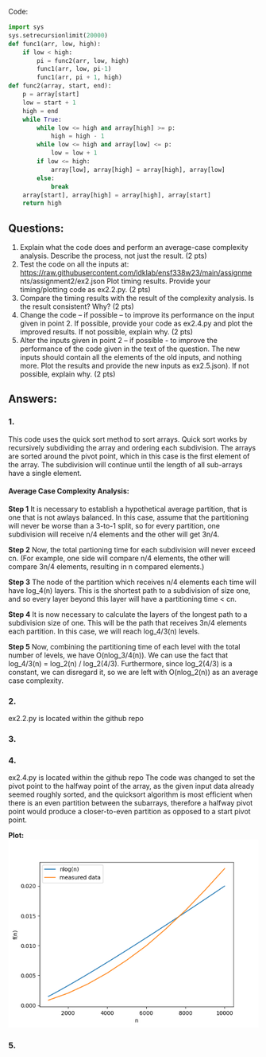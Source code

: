 Code:

``` python
import sys
sys.setrecursionlimit(20000)
def func1(arr, low, high):
    if low < high:
        pi = func2(arr, low, high)
        func1(arr, low, pi-1)
        func1(arr, pi + 1, high)
def func2(array, start, end):
    p = array[start]
    low = start + 1
    high = end
    while True:
        while low <= high and array[high] >= p:
            high = high - 1
        while low <= high and array[low] <= p:
            low = low + 1
        if low <= high:
            array[low], array[high] = array[high], array[low]
        else:
            break
    array[start], array[high] = array[high], array[start]
    return high
```

## Questions:
1. Explain what the code does and perform an average-case complexity analysis. Describe
the process, not just the result. (2 pts)
2. Test the code on all the inputs at:
https://raw.githubusercontent.com/ldklab/ensf338w23/main/assignme
nts/assignment2/ex2.json
Plot timing results. Provide your timing/plotting code as ex2.2.py. (2 pts)
3. Compare the timing results with the result of the complexity analysis. Is the result
consistent? Why? (2 pts)
4. Change the code – if possible – to improve its performance on the input given in point 2.
If possible, provide your code as ex2.4.py and plot the improved results. If not possible,
explain why. (2 pts)
5. Alter the inputs given in point 2 – if possible - to improve the performance of the code
given in the text of the question. The new inputs should contain all the elements of the
old inputs, and nothing more. Plot the results and provide the new inputs as ex2.5.json).
If not possible, explain why. (2 pts)


## Answers:
### 1. 
This code uses the quick sort method to sort arrays. Quick sort works by recursively subdividing the array and
ordering each subdivision. The arrays are sorted around the pivot point, which in this case is the first element of
the array. The subdivision will continue until the length of all sub-arrays have a single element.

#### Average Case Complexity Analysis:
 
 __Step 1__
It is necessary to establish a hypothetical average partition, that is one that is not awlays balanced.
In this case, assume that the partitioning will never be worse than a 3-to-1 split, so for every partition,
one subdivision will receive n/4 elements and the other will get 3n/4. 

__Step 2__
Now, the total partioning time for each subdivision will never exceed cn. (For example, one side will compare n/4
elements, the other will compare 3n/4 elements, resulting in n compared elements.)

__Step 3__
The node of the partition which receives n/4 elements each time will have log_4(n) layers. This is the shortest path to
a subdivision of size one, and so every layer beyond this layer will have a partitioning time < cn.

__Step 4__
It is now necessary to calculate the layers of the longest path to a subdivision size of one. This will be the path
that receives 3n/4 elements each partition. In this case, we will reach log_4/3(n) levels.

__Step 5__
Now, combining the partitioning time of each level with the total number of levels, we have O(nlog_3/4(n)).
We can use the fact that log_4/3(n) = log_2(n) / log_2(4/3). Furthermore, since log_2(4/3) is a constant, we can
disregard it, so we are left with O(nlog_2(n)) as an average case complexity.

### 2.
ex2.2.py is located within the github repo

### 3.


### 4.
ex2.4.py is located within the github repo
The code was changed to set the pivot point to the halfway point of the array, as the given input
data already seemed roughly sorted, and the quicksort algorithm is most efficient when there is an even partition
between the subarrays, therefore a halfway pivot point would produce a closer-to-even partition as opposed to a
start pivot point.

__Plot:__
![my_screenshot](ex2.4.png)

### 5.